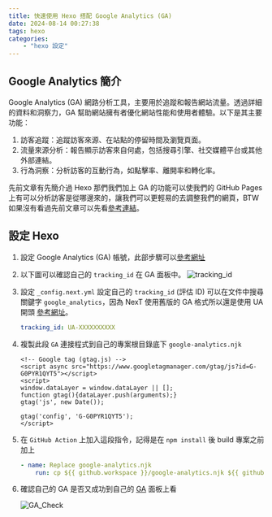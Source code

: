 ```yaml
---
title: 快速使用 Hexo 搭配 Google Analytics (GA)
date: 2024-08-14 00:27:38
tags: hexo
categories: 
    - "hexo 設定"
---
```


## Google Analytics 簡介

Google Analytics (GA) 網路分析工具，主要用於追蹤和報告網站流量。透過詳細的資料和洞察力，GA 幫助網站擁有者優化網站性能和使用者體驗。以下是其主要功能：

1. 訪客追蹤：追蹤訪客來源、在站點的停留時間及瀏覽頁面。
2. 流量來源分析：報告顯示訪客來自何處，包括搜尋引擎、社交媒體平台或其他外部連結。
3. 行為洞察：分析訪客的互動行為，如點擊率、離開率和轉化率。

先前文章有先簡介過 Hexo 那們我們加上 GA 的功能可以使我們的 GitHub Pages 上有可以分析訪客是從哪邊來的，讓我們可以更輕易的去調整我們的網頁，BTW 如果沒有看過先前文章可以先看[參考連結](https://walle45611.github.io/2024/08/12/Setting-Hoex/#more)。

<!--more-->

## 設定 Hexo

1. 設定 Google Analytics (GA) 帳號，此部步驟可以[參考網址](https://support.google.com/analytics/answer/1009692?hl=zh-Hant)

2. 以下圖可以確認自己的 `tracking_id` 在 GA 面板中。
    ![tracking_id](https://i.imgur.com/Qthw6fp.png)

3. 設定 `_config.next.yml` 設定自己的 `tracking_id` (評估 ID) 可以在文件中搜尋關鍵字 `google_analytics`，因為 NexT 使用舊版的 GA 格式所以還是使用 UA 開頭 [參考網址](https://theme-next.js.org/docs/third-party-services/statistics-and-analytics.html?highlight=google+an)。

   ```yml
   tracking_id: UA-XXXXXXXXXX
   ```

4. 複製此段 `GA` 連接程式到自己的專案根目錄底下 `google-analytics.njk`

    ```njk
    <!-- Google tag (gtag.js) -->
    <script async src="https://www.googletagmanager.com/gtag/js?id=G-G0PYR1QYT5"></script>
    <script>
    window.dataLayer = window.dataLayer || [];
    function gtag(){dataLayer.push(arguments);}
    gtag('js', new Date());

    gtag('config', 'G-G0PYR1QYT5');
    </script>
    ```

5. 在 `GitHub Action` 上加入這段指令，記得是在 `npm install` 後 build 專案之前加上

    ```yml
    - name: Replace google-analytics.njk
        run: cp ${{ github.workspace }}/google-analytics.njk ${{ github.workspace }}/node_modules/hexo-theme-next/layout/_third-party/analytics/google-analytics.njk
    ```

6. 確認自己的 GA 是否又成功到自己的 [GA](https://analytics.google.com/) 面板上看

    ![GA_Check](https://i.imgur.com/fVXv3Ae.png)
